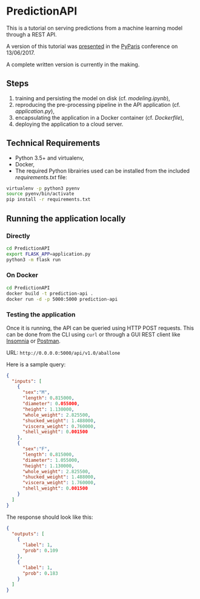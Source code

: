 # PredictionAPI
This is a tutorial on serving predictions from a machine learning model through a REST API.

A version of this tutorial was [presented](http://slides.com/nawfaltachfine/prediction-api-pyparis-13062017/fullscreen) in the [PyParis](http://2017.pyparis.org/talks.html#6629bc50a989d669b4b056d77b55c978) conference on 13/06/2017.

A complete written version is currently in the making.

## Steps
1. training and persisting the model on disk (cf. *modeling.ipynb*),
2. reproducing the pre-processing pipeline in the API application (cf. *application.py*),
3. encapsulating the application in a Docker container (cf. *Dockerfile*),
4. deploying the application to a cloud server.

## Technical Requirements
+ Python 3.5+ and virtualenv,
+ Docker,
+ The required Python librairies used can be installed from the included *requirements.txt* file:
```bash
virtualenv -p python3 pyenv
source pyenv/bin/activate
pip install -r requirements.txt
```

## Running the application locally
### Directly
```bash
cd PredictionAPI
export FLASK_APP=application.py
python3 -m flask run
```

### On Docker
```bash
cd PredictionAPI
docker build -t prediction-api .
docker run -d -p 5000:5000 prediction-api
```

### Testing the application
Once it is running, the API can be queried using HTTP POST requests. This can be done from the CLI using `curl` or through a GUI REST client like [Insomnia](https://insomnia.rest/) or [Postman](https://www.getpostman.com/).

URL: `http://0.0.0.0:5000/api/v1.0/aballone`

Here is a sample query:
```json
{    
  "inputs": [
    {
      "sex":"M",
      "length": 0.815000,
      "diameter": 0.055000,
      "height": 1.130000,
      "whole_weight": 2.825500,
      "shucked_weight": 1.488000,
      "viscera_weight": 0.760000,
      "shell_weight": 0.001500
    },
    {
      "sex":"F",
      "length": 0.815000,
      "diameter": 1.055000,
      "height": 1.130000,
      "whole_weight": 2.825500,
      "shucked_weight": 1.488000,
      "viscera_weight": 1.760000,
      "shell_weight": 0.001500
    }
  ]
}
```

The response should look like this:
```json
{
  "outputs": [
    {
      "label": 1,
      "prob": 0.109
    },
    {
      "label": 1,
      "prob": 0.183
    }
  ]
}
```
